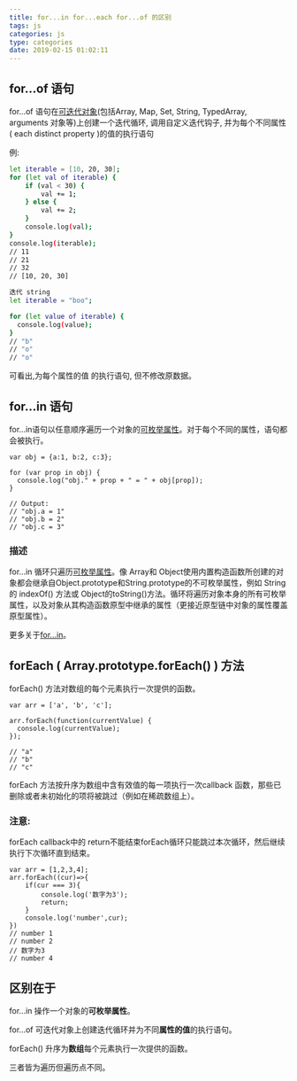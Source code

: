 ```yaml
---
title: for...in for...each for...of 的区别
tags: js
categories: js
type: categories
date: 2019-02-15 01:02:11
---
```



## for...of 语句

for...of 语句在[可迭代对象](https://developer.mozilla.org/zh-CN/docs/Web/JavaScript/Reference/Iteration_protocols)(包括Array, Map, Set, String, TypedArray, arguments 对象等)上创建一个迭代循环, 调用自定义迭代钩子, 并为每个不同属性( each distinct property )的值的执行语句

例:

``` bash
let iterable = [10, 20, 30];
for (let val of iterable) {
    if (val < 30) {
        val += 1;
    } else {
        val += 2;
    }
    console.log(val);
}
console.log(iterable);
// 11
// 21
// 32
// [10, 20, 30]

迭代 string
let iterable = "boo";

for (let value of iterable) {
  console.log(value);
}
// "b"
// "o"
// "o"
```
可看出,为每个属性的值 的执行语句, 但不修改原数据。 

## for...in 语句

for...in语句以任意顺序遍历一个对象的[可枚举属性]()。对于每个不同的属性，语句都会被执行。

```base
var obj = {a:1, b:2, c:3};
    
for (var prop in obj) {
  console.log("obj." + prop + " = " + obj[prop]);
}

// Output:
// "obj.a = 1"
// "obj.b = 2"
// "obj.c = 3"
```

### 描述
for...in 循环只遍历[可枚举属性](https://developer.mozilla.org/zh-CN/docs/Web/JavaScript/Enumerability_and_ownership_of_properties)。像 Array和 Object使用内置构造函数所创建的对象都会继承自Object.prototype和String.prototype的不可枚举属性，例如 String 的 indexOf()  方法或 Object的toString()方法。循环将遍历对象本身的所有可枚举属性，以及对象从其构造函数原型中继承的属性（更接近原型链中对象的属性覆盖原型属性）。

更多关于[for...in](https://developer.mozilla.org/zh-CN/docs/Web/JavaScript/Reference/Statements/for...in)。

## forEach ( Array.prototype.forEach() ) 方法 

forEach() 方法对数组的每个元素执行一次提供的函数。

```base
var arr = ['a', 'b', 'c'];

arr.forEach(function(currentValue) {
  console.log(currentValue);
});

// "a"
// "b"
// "c"
```
forEach 方法按升序为数组中含有效值的每一项执行一次callback 函数，那些已删除或者未初始化的项将被跳过（例如在稀疏数组上）。

### 注意:

forEach callback中的 return不能结束forEach循环只能跳过本次循环，然后继续执行下次循环直到结束。

```base
var arr = [1,2,3,4];
arr.forEach((cur)=>{
    if(cur === 3){
        console.log('数字为3');
        return;
    }
    console.log('number',cur);
})
// number 1
// number 2
// 数字为3
// number 4
```

## 区别在于

 for...in 操作一个对象的**可枚举属性**。

 for...of 可迭代对象上创建迭代循环并为不同**属性的值**的执行语句。
 
 forEach() 升序为**数组**每个元素执行一次提供的函数。
 
 三者皆为遍历但遍历点不同。